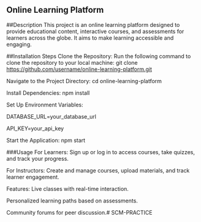 ## Online Learning Platform
##Description
This project is an online learning platform designed to provide educational content, interactive courses, and assessments for learners across the globe. It aims to make learning accessible and engaging.

##Installation Steps
Clone the Repository: Run the following command to clone the repository to your local machine: git clone https://github.com/username/online-learning-platform.git

Navigate to the Project Directory: cd online-learning-platform

Install Dependencies: npm install

Set Up Environment Variables:

DATABASE_URL=your_database_url

API_KEY=your_api_key

Start the Application: npm start

###Usage
For Learners: Sign up or log in to access courses, take quizzes, and track your progress.

For Instructors: Create and manage courses, upload materials, and track learner engagement.

Features:
Live classes with real-time interaction.

Personalized learning paths based on assessments.

Community forums for peer discussion.# SCM-PRACTICE

